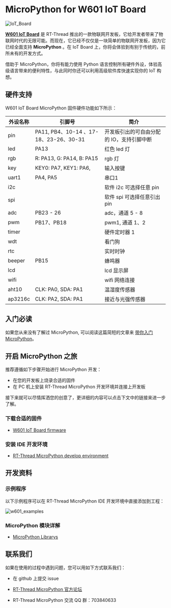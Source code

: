 # MicroPython for W601 IoT Board

![IoT_Board](assets/W60x_HW_origin.png)

[**W601 IoT Board**](https://item.taobao.com/item.htm?spm=a230r.1.14.13.7c5b4a9bS2LYUD&id=602233847745&ns=1&abbucket=17#detail) 是 RT-Thread 推出的一款物联网开发板，它给开发者带来了物联网时代的无限可能。而现在，它已经不仅仅是一块简单的物联网开发板，因为它已经全面支持 **MicroPython** 。在 IoT Board 上，你将会体验到有别于传统的，前所未有的开发方式。

借助于 MicroPython，你将有能力使用 Python 语言控制所有硬件外设，体验高级语言带来的便利特性，与此同时你还可以利用高级软件库快速实现你的 IoT 构想。

## 硬件支持

W601 IoT Board MicroPython 固件硬件功能如下所示：

| 外设名称 | 引脚号                                 | 简介                                      |
| -------- | -------------------------------------- | ----------------------------------------- |
| pin      | PA11, PB4、10-14 、17-18、23-26、30-31 | 开发板引出的可自由分配的 IO，支持引脚中断 |
| led      | PA13                                   | 红色 led 灯                               |
| rgb      | R: PA13, G: PA14, B: PA15              | rgb 灯                                    |
| key      | KEY0: PA7, KEY1: PA6,                  | 输入按键                                  |
| uart1    | PA4, PA5                               | 串口1                                     |
| i2c      |                                        | 软件 i2c 可选择任意 pin                   |
| spi      |                                        | 软件 spi 可选择任意引出 pin               |
| adc      | PB23 - 26                              | adc，通道 5 - 8                           |
| pwm      | PB17、PB18                             | pwm1,  通道 1、2                          |
| timer    |                                        | 硬件定时器 1                              |
| wdt      |                                        | 看门狗                                    |
| rtc      |                                        | 实时时钟                                  |
| beeper   | PB15                                   | 蜂鸣器                                    |
| lcd      |                                        | lcd 显示屏                                |
| wifi     |                                        | wifi 网络连接                             |
| aht10    | CLK: PA0, SDA: PA1                     | 温湿度传感器                              |
| ap3216c  | CLK: PA2, SDA: PA1                     | 接近与光强传感器                          |

## 入门必读

如果您从来没有了解过 MicroPython, 可以阅读这篇简短的文章来 [带你入门 MicroPython](https://github.com/RT-Thread-packages/micropython/blob/master/docs/introduction.md)。

## 开启 MicroPython 之旅

推荐遵循如下步骤开始进行 MicroPython 开发：

- 在您的开发板上烧录合适的固件
- 在 PC 机上安装 RT-Thread MicroPython 开发环境并连接上开发板  

接下来就可以尽情挥洒您的创意了，更详细的内容可以点击下文中的链接来进一步了解。

### 下载合适的固件

- [W601 IoT Board firmware](https://www.rt-thread.org/qa/forum.php?mod=viewthread&tid=12305&extra=page%3D1%26filter%3Dtypeid%26typeid%3D20)

### 安装 IDE 开发环境

- [RT-Thread MicroPython develop environment](https://marketplace.visualstudio.com/items?itemName=RT-Thread.rt-thread-micropython)

## 开发资料

### 示例程序

以下示例程序可以在 RT-Thread MicroPython IDE 开发环境中直接添加到工程：

![w601_examples](assets/w601_examples.png)

### MicroPython 模块详解

- [MicroPython Librarys](https://github.com/RT-Thread-packages/micropython/blob/master/docs/micropython-librarys.md)


## 联系我们

如果在使用的过程中遇到问题，您可以用如下方式联系我们：

- 在 github 上提交 issue
- [RT-Thread MicroPython 官方论坛](https://www.rt-thread.org/qa/forum.php?mod=forumdisplay&fid=2&filter=typeid&typeid=20)

- RT-Thread MicroPython 交流 QQ 群：703840633
